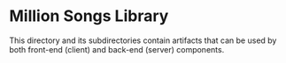 # Million Songs Library

This directory and its subdirectories contain artifacts that can be used by both front-end (client) and back-end (server) components.
